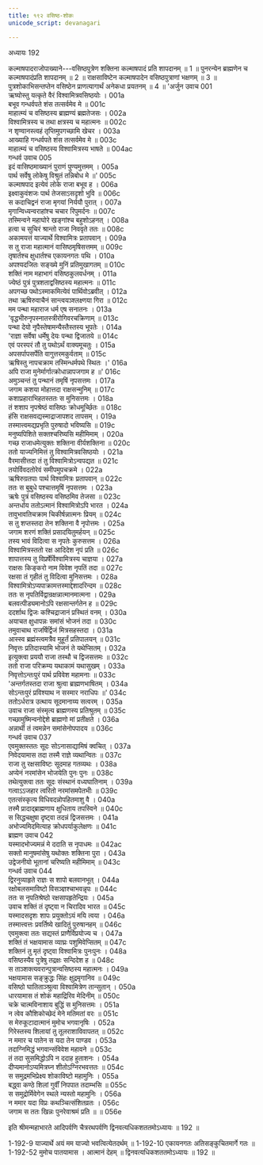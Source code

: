 ```yaml
---
title: १९२ वसिष्ठ-शोकः
unicode_script: devanagari

---
```



अध्यायः 192

कल्माषपादराजोपाख्याने---वसिष्ठपुत्रेण शक्तिना कल्माषपादं प्रति शापदानम् ॥ 1 ॥ पुनरन्येन ब्राह्मणेन च कल्माषपादंप्रति शापदानम् ॥ 2 ॥ राक्षसाविष्टेन कल्माषपादेन वसिष्ठपुत्राणां भक्षणम् ॥ 3 ॥ पुत्रशोकाभिसन्तप्तेन वसिष्ठेन प्राणत्यागार्थं अनेकधा प्रयतनम् ॥ 4 ॥
\'अर्जुन उवाच 	001  
ऋष्योस्तु यत्कृते वैरं विश्वामित्रवसिष्ठयोः ।	001a  
बभूव गन्धर्वपते शंस तत्सर्वमेव मे ॥	001c  
माहात्म्यं च वसिष्ठस्य ब्राह्मण्यं ब्रह्मतेजसः ।	002a  
विश्वामित्रस्य च तथा क्षत्रस्य च महात्मनः ॥	002c  
न शृण्वानस्त्वहं तृप्तिमुपगच्छामि खेचर ।	003a  
आख्याहि गन्धर्वपते शंस तत्सर्वमेव मे ॥	003c  
माहात्म्यं च वसिष्ठस्य विश्वामित्रस्य भाषते ॥	004ac  
गन्धर्व उवाच 	005  
इदं वासिष्ठमाख्यानं पुराणं पुण्यमुत्तमम् ।	005a  
पार्थ सर्वेषु लोकेषु विश्रुतं तन्निबोध मे ॥\'	005c  
कल्माषपाद इत्येवं लोके राजा बभूव ह ।	006a  
इक्ष्वाकुवंशजः पार्थ तेजसाऽसदृशो भुवि ॥	006c  
स कदाचिद्वनं राजा मृगयां निर्ययौ पुरात् ।	007a  
मृगान्विध्यन्वराहांश्च चचार रिपुमर्दनः ॥	007c  
तस्मिन्वने महाघोरे खङ्गांश्च बहुशोऽहनत् ।	008a  
हत्वा च सुचिरं श्रान्तो राजा निववृते ततः ॥	008c  
अकामयत्तं याज्यार्थे विश्वामित्रः प्रतापवान् ।	009a  
स तु राजा महात्मानं वासिष्ठमृषिसत्तमम् ॥	009c  
तृषार्तश्च क्षुधार्तश्च एकायनगतः पथि ।	010a  
अपश्यदजितः सङ्ख्ये मुनिं प्रतिमुखागतम् ॥	010c  
शक्तिं नाम महाभागं वसिष्ठकुलवर्धनम् ।	011a  
ज्येष्ठं पुत्रं पुत्रशताद्वसिष्ठस्य महात्मनः ॥	011c  
अपगच्छ पथोऽस्माकमित्येवं पार्थिवोऽब्रवीत् ।	012a  
तथा ऋषिरुवाचैनं सान्त्वयञ्श्लक्ष्णया गिरा ॥	012c  
मम पन्था महाराज धर्म एष सनातनः ।	013a  
\'वृद्धभीरुनृपस्नातस्त्रीरोगिवरचक्रिणाम् ॥	013c  
पन्था देयो नृपैस्तेषामन्यैस्तैस्तस्य भूपतेः ।	014a  
\'राज्ञा सर्वेषा धर्मेषु देयः पन्था द्विजातये ॥	014c  
एवं परस्परं तौ तु पथोऽर्थं वाक्यमूचतुः ।	015a  
अपसर्पापसर्पेति वागुत्तरमकुर्वताम् ॥	015c  
ऋषिस्तु नापचक्राम तस्मिन्धर्मपथे स्थितः ।\'	016a  
अपि राजा मुनेर्मार्गात्क्रोधान्नापजगाम ह ॥\'	016c  
अमुञ्चन्तं तु पन्थानं तमृषिं नृपसत्तमः ।	017a  
जगाम कशया मोहात्तदा राक्षसन्मुनिम् ॥	017c  
कशाप्रहाराभिहतस्ततः स मुनिसत्तमः ।	018a  
तं शशाप नृपश्रेष्ठं वासिष्ठः क्रोधमूर्च्छितः ॥	018c  
हंसि राक्षसवद्यस्माद्राजापशद तापसम् ।	019a  
तस्मात्त्वमद्यप्रभृति पुरुषादो भविष्यसि ॥	019c  
मनुष्यपिशिते सक्तश्चरिष्यसि महीमिमाम् ।	020a  
गच्छ राजाधमेत्युक्तः शक्तिना वीर्यशक्तिना ॥	020c  
ततो याज्यनिमित्तं तु विश्वामित्रवसिष्ठयोः ।	021a  
वैरमासीत्तदा तं तु विश्वामित्रोऽन्वपद्यत ॥	021c  
तयोर्विवदतोरेवं समीपमुपचक्रमे ।	022a  
ऋषिरुग्रतपाः पार्थ विश्वामित्रः प्रतापवान् ॥	022c  
ततः स बुबुधे पश्चात्तमृषिं नृपसत्तमः ।	023a  
ऋषेः पुत्रं वसिष्ठस्य वसिष्ठमिव तेजसा ॥	023c  
अन्तर्धाय ततोऽत्मानं विश्वामित्रोऽपि भारत ।	024a  
तावुभावतिचक्राम चिकीर्षन्नात्मनः प्रियम् ॥	024c  
स तु शप्तस्तदा तेन शक्तिना वै नृपोत्तमः ।	025a  
जगाम शरणं शक्तिं प्रसादयितुमर्हयन् ॥	025c  
तस्य भावं विदित्वा स नृपतेः कुरुसत्तम ।	026a  
विश्वामित्रस्ततो रक्ष आदिदेश नृपं प्रति ॥	026c  
शापात्तस्य तु विप्रर्षेर्विश्वामित्रस्य चाज्ञया ।	027a  
राक्षसः किङ्करो नाम विवेश नृपतिं तदा ॥	027c  
रक्षसा तं गृहीतं तु विदित्वा मुनिसत्तमः ।	028a  
विश्वामित्रोऽप्यपाक्रामत्तस्माद्देशादरिन्दम ॥	028c  
ततः स नृपतिर्विद्वान्रक्षन्नात्मानमात्मना ।	029a  
बलवत्पीड्यमानोऽपि रक्षसान्तर्गतेन ह ॥	029c  
ददर्शाथ द्विजः कश्चिद्राजानं प्रस्थितं वनम् ।	030a  
अयाचत क्षुधापन्नः समांसं भोजनं तदा ॥	030c  
तमुवाचाथ राजर्षिर्द्विजं मित्रसहस्तदा ।	031a  
आस्स्व ब्रह्मंस्त्वमत्रैव मुहूर्तं प्रतिपालयन् ॥	031c  
निवृत्तः प्रतिदास्यामि भोजनं ते यथेप्सितम् ।	032a  
इत्युक्त्वा प्रययौ राजा तस्थौ च द्विजसत्तमः ॥	032c  
ततो राजा परिक्रम्य यथाकामं यथासुखम् ।	033a  
निवृत्तोऽन्तःपुरं पार्थ प्रविवेश महामनाः ॥	033c  
\'अन्तर्गतस्तदा राजा श्रुत्वा ब्राह्मणभाषितम् ।	034a  
सोऽन्तःपुरं प्रविश्याथ न सस्मार नराधिपः ॥\'	034c  
ततोऽर्धरात्र उत्थाय सूदमानाय्य सत्वरम् ।	035a  
उवाच राजा संस्मृत्य ब्राह्मणस्य प्रतिश्रुतम् ॥	035c  
गच्छामुष्मिन्वनोद्देशे ब्राह्मणो मां प्रतीक्षते ।	036a  
अन्नार्थी तं त्वमन्नेन समांसेनोपपादय ॥	036c  
गन्धर्व उवाच 	037  
एवमुक्तस्ततः सूदः सोऽनासाद्यामिषं क्वचित् ।	037a  
निवेदयामास तदा तस्मै राज्ञे व्यथान्वितः ॥	037c  
राजा तु रक्षसाविष्टः सूदमाह गतव्यथः ।	038a  
अप्येनं नरमांसेन भोजयेति पुनः पुनः ॥	038c  
तथेत्युक्त्वा ततः सूदः संस्थानं वध्यघातिनाम् ।	039a  
गत्वाऽऽजहार त्वरितो नरमांसमपेतभीः ॥	039c  
एतत्संस्कृत्य विधिवदन्नोपहितमाशु वै ।	040a  
तस्मै प्रादाद्ब्राह्मणाय क्षुधिताय तपस्विने ॥	040c  
स सिद्धचक्षुषा दृष्ट्वा तदन्नं द्विजसत्तमः ।	041a  
अभोज्यमिदमित्याह क्रोधपर्याकुलेक्षणः ॥	041c  
ब्राह्मण उवाच 	042  
यस्मादभोज्यमन्नं मे ददाति स नृपाधमः ॥	042ac  
सक्तो मानुषमांसेषु यथोक्तः शक्तिना पुरा ।	043a  
उद्वेजनीयो भूतानां चरिष्यति महीमिमाम् ॥	043c  
गन्धर्व उवाच 	044  
द्विरनुव्याहृते राज्ञः स शापो बलवानभूत् ।	044a  
रक्षोबलसमाविष्टो विसञ्ज्ञश्चाभवन्नृपः ॥	044c  
ततः स नृपतिश्रेष्ठो रक्षसापहृतेन्द्रियः ।	045a  
उवाच शक्तिं तं दृष्ट्वा न चिरादिव भारत ॥	045c  
यस्मादसदृशः शापः प्रयुक्तोऽयं मयि त्वया ।	046a  
तस्मात्त्वत्तः प्रवर्तिष्ये खादितुं पुरुषानहम् ॥	046c  
एवमुक्त्वा ततः सद्यस्तं प्राणैर्विप्रयोज्य च ।	047a  
शक्तिं तं भक्षयामास व्याघ्रः पशुमिवेप्सितम् ॥	047c  
शक्तिनं तु मृतं दृष्ट्वा विश्वामित्रः पुनःपुनः ।	048a  
वसिष्ठस्यैव पुत्रेषु तद्रक्षः सन्दिदेश ह ॥	048c  
स ताञ्शक्त्यवरान्पुत्रान्वसिष्ठस्य महात्मनः ।	049a  
भक्षयामास सङ्क्रुद्धः सिंहः क्षुद्रमृगानिव ॥	049c  
वसिष्ठो घातिताञ्श्रुत्वा विश्वामित्रेण तान्सुतान् ।	050a  
धारयामास तं शोकं महाद्रिरिव मेदिनीम् ॥	050c  
चक्रे चात्मविनाशाय बुद्धिं स मुनिसत्तमः ।	051a  
न त्वेव कौशिकोच्छेदं मेने मतिमतां वरः ॥	051c  
स मेरुकूटादात्मानं मुमोच भगवानृषिः ।	052a  
गिरेस्तस्य शिलायां तु तूलराशाविवापतत् ॥	052c  
न ममार च पातेन स यदा तेन पाण्डव ।	053a  
तदाग्निमिद्धं भगवान्संविवेश महावने ॥	053c  
तं तदा सुसमिद्धोऽपि न ददाह हुताशनः ।	054a  
दीप्यमानोऽप्यमित्रघ्न शीतोऽग्निरभवत्ततः ॥	054c  
स समुद्रमभिप्रेक्ष्य शोकाविष्टो महामुनिः ।	055a  
बद्ध्वा कण्ठे शिलां गुर्वीं निपपात तदाम्भसि ॥	055c  
स समुद्रोर्मिवेगेन स्थले न्यस्तो महामुनिः ।	056a  
न ममार यदा विप्रः कथञ्चित्संशितव्रतः ।	056c  
जगाम स ततः खिन्नः पुनरेवाश्रमं प्रति ॥ ॥	056e  

इति श्रीमन्महाभारते आदिपर्वणि चैत्ररथपर्वणि द्विनवत्यधिकशततमोऽध्यायः ॥ 192 ॥

1-192-9 याज्यार्थे अयं मम याज्यो भवत्वित्येतदर्थम् ॥ 1-192-10 एकायनगतः अतिसङ्कुचितमार्गे गतः ॥ 1-192-52 मुमोच पातयामास । आत्मानं देहम् ॥ द्विनवत्यधिकशततमोऽध्यायः ॥ 192 ॥